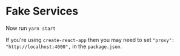 # Fake Services

Now run `yarn start`

If you're using `create-react-app` then you may need to set `"proxy": "http://localhost:4000",` in the `package.json`.
